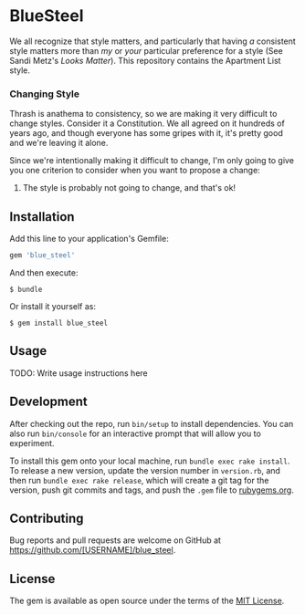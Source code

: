 # BlueSteel

We all recognize that style matters, and particularly that having _a_ consistent
style matters more than _my_ or _your_ particular preference for a style (See
Sandi Metz's _Looks Matter_). This repository contains the Apartment List style.

### Changing Style

Thrash is anathema to consistency, so we are making it very difficult to change
styles. Consider it a Constitution. We all agreed on it hundreds of years ago,
and though everyone has some gripes with it, it's pretty good and we're leaving
it alone.

Since we're intentionally making it difficult to change, I'm only going to give
you one criterion to consider when you want to propose a change:

1. The style is probably not going to change, and that's ok!

## Installation

Add this line to your application's Gemfile:

```ruby
gem 'blue_steel'
```

And then execute:

    $ bundle

Or install it yourself as:

    $ gem install blue_steel

## Usage

TODO: Write usage instructions here

## Development

After checking out the repo, run `bin/setup` to install dependencies. You can also run `bin/console` for an interactive prompt that will allow you to experiment.

To install this gem onto your local machine, run `bundle exec rake install`. To release a new version, update the version number in `version.rb`, and then run `bundle exec rake release`, which will create a git tag for the version, push git commits and tags, and push the `.gem` file to [rubygems.org](https://rubygems.org).

## Contributing

Bug reports and pull requests are welcome on GitHub at https://github.com/[USERNAME]/blue_steel.

## License

The gem is available as open source under the terms of the [MIT License](http://opensource.org/licenses/MIT).
